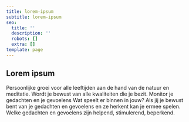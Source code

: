 ```yaml
---
title: lorem-ipsum
subtitle: lorem-ipsum
seo:
  title: ''
  description: ''
  robots: []
  extra: []
template: page
---
```

## Lorem ipsum

Persoonlijke groei voor alle leeftijden aan de hand van de natuur en
  meditatie. Wordt je bewust van alle kwaliteiten die je bezit. Monitor je
  gedachten en je gevoelens Wat speelt er binnen in jouw? Als jij je bewust bent
  van je gedachten en gevoelens en ze herkent kan je ermee spelen. Welke
  gedachten en gevoelens zijn helpend, stimulerend, beperkend.